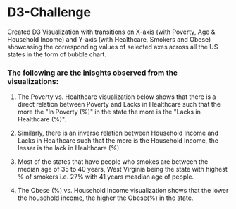 # D3-Challenge

Created D3 Visualization with transitions on X-axis (with Poverty, Age & Household Income) and Y-axis (with Healthcare, Smokers and Obese) showcasing the corresponding values of selected axes across all the US states in the form of bubble chart. 

### The following are the inisghts observed from the visualizations:

1. The Poverty vs. Healthcare visualization below shows that there is a direct relation between Poverty and Lacks in Healthcare such that the more the "In Poverty (%)" in the state the more is the "Lacks in Healthcare (%)".

2. Similarly, there is an inverse relation between Household Income and Lacks in Healthcare such that the more is the Household Income, the lesser is the lack in Healthcare (%).

3. Most of the states that have people who smokes are between the median age of 35 to 40 years, West Virginia being the state with highest % of smokers i.e. 27% with 41 years meadian age of people.

4. The Obese (%) vs. Household Income visualization shows that the lower the household income, the higher the Obese(%) in the state.
